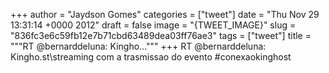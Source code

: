 
+++
author = "Jaydson Gomes"
categories = ["tweet"]
date = "Thu Nov 29 13:31:14 +0000 2012"
draft = false
image = "{TWEET_IMAGE}"
slug = "836fc3e6c59fb12e7b71cbd63489dea03ff76ae3"
tags = ["tweet"]
title = """RT @bernarddeluna: Kingho..."""
+++
RT @bernarddeluna: Kingho.st\streaming com a trasmissao do evento #conexaokinghost

